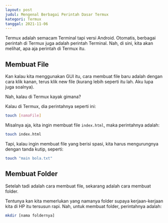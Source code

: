 ```yaml
---
layout: post
judul: Mengenal Berbagai Perintah Dasar Termux
kategori: Termux
tanggal: 2021-11-06
---
```


Termux adalah semacam Terminal tapi versi Android. Otomatis, berbagai perintah di Termux juga adalah perintah Terminal. Nah, di sini, kita akan melihat, apa aja perintah di Termux itu.

## Membuat File

Kan kalau kita menggunakan GUI itu, cara membuat file baru adalah dengan cara klik kanan, terus klik new file (kurang lebih seperti itu lah. Aku lupa juga soalnya).

Nah, kalau di Termux kayak gimana?

Kalau di Termux, dia perintahnya seperti ini:

```bash
touch [namaFile]
```

Misalnya aja, kita ingin membuat file `index.html`, maka perintahnya adalah:

```bash
touch index.html
```

Tapi, kalau ingin membuat file yang berisi spasi, kita harus mengurungnya dengan tanda kutip, seperti:

```bash
touch "main bola.txt"
```

## Membuat Folder

Setelah tadi adalah cara membuat file, sekarang adalah cara membuat folder.

Tentunya kan kita memerlukan yang namanya folder supaya kerjaan-kerjaan kita di HP itu tersusun rapi. Nah, untuk membuat folder, perintahnya adalah:

```bash
mkdir [nama foldernya]
```
